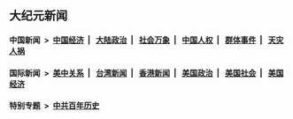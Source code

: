 ## 大纪元新闻

#### 中国新闻 &nbsp;>&nbsp; [中国经济](indexes/ncid283/README.md?05121245) &nbsp;| &nbsp; [大陆政治](indexes/ncid277/README.md?05121245) &nbsp;| &nbsp; [社会万象](indexes/ncid282/README.md?05121245) &nbsp;| &nbsp; [中国人权](indexes/ncid278/README.md?05121245) &nbsp;| &nbsp; [群体事件](indexes/ncid279/README.md?05121245) &nbsp;| &nbsp; [天灾人祸](indexes/ncid280/README.md?05121245)

#### 国际新闻 &nbsp;>&nbsp; [美中关系](indexes/nf1412576/README.md?05121245) &nbsp;| &nbsp; [台湾新闻](indexes/ncid1349361/README.md?05121245) &nbsp;| &nbsp; [香港新闻](indexes/ncid1349362/README.md?05121245) &nbsp;| &nbsp; [美国政治](indexes/ncid1078159/README.md?05121245) &nbsp;| &nbsp; [美国社会](indexes/ncid1078160/README.md?05121245) &nbsp;| &nbsp; [美国经济](indexes/ncid1078158/README.md?05121245)

#### 特别专题 &nbsp;>&nbsp; [中共百年历史](https://github.com/epoch-news/epoch-special/blob/master/README.md?05121245)  
